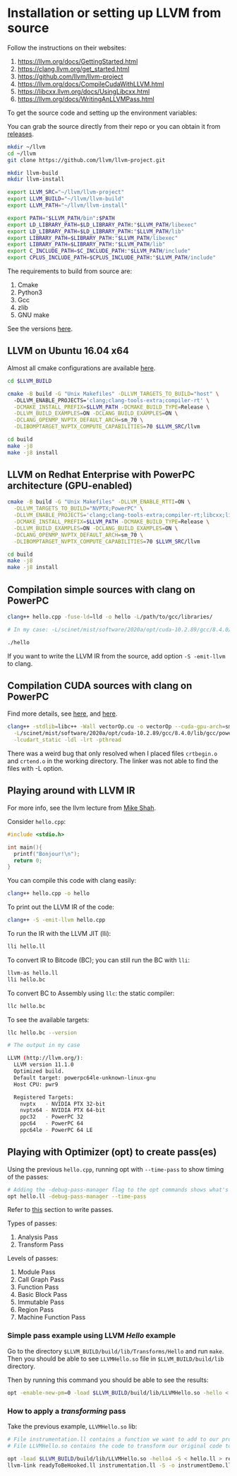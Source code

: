 # Installation or setting up LLVM from source

Follow the instructions on their websites:

1. https://llvm.org/docs/GettingStarted.html
2. https://clang.llvm.org/get_started.html
3. https://github.com/llvm/llvm-project
4. https://llvm.org/docs/CompileCudaWithLLVM.html
5. https://libcxx.llvm.org/docs/UsingLibcxx.html
6. https://llvm.org/docs/WritingAnLLVMPass.html

To get the source code and setting up the environment variables:

You can grab the source directly from their repo or you can obtain it from [releases](https://github.com/llvm/llvm-project/releases).

```bash
mkdir ~/llvm
cd ~/llvm
git clone https://github.com/llvm/llvm-project.git

mkdir llvm-build
mkdir llvm-install

export LLVM_SRC="~/llvm/llvm-project"
export LLVM_BUILD="~/llvm/llvm-build"
export LLVM_PATH="~/llvm/llvm-install"

export PATH="$LLVM_PATH/bin":$PATH
export LD_LIBRARY_PATH=$LD_LIBRARY_PATH:"$LLVM_PATH/libexec"
export LD_LIBRARY_PATH=$LD_LIBRARY_PATH:"$LLVM_PATH/lib"
export LIBRARY_PATH=$LIBRARY_PATH:"$LLVM_PATH/libexec"
export LIBRARY_PATH=$LIBRARY_PATH:"$LLVM_PATH/lib"
export C_INCLUDE_PATH=$C_INCLUDE_PATH:"$LLVM_PATH/include"
export CPLUS_INCLUDE_PATH=$CPLUS_INCLUDE_PATH:"$LLVM_PATH/include"
```

The requirements to build from source are:

1. Cmake
2. Python3
3. Gcc
4. zlib
5. GNU make

See the versions [here](https://releases.llvm.org/11.0.0/docs/GettingStarted.html).

## LLVM on Ubuntu 16.04 x64

Almost all cmake configurations are available [here](https://llvm.org/docs/CMake.html).

```bash
cd $LLVM_BUILD

cmake -B build -G "Unix Makefiles" -DLLVM_TARGETS_TO_BUILD="host" \ 
  -DLLVM_ENABLE_PROJECTS='clang;clang-tools-extra;compiler-rt' \
  -DCMAKE_INSTALL_PREFIX=$LLVM_PATH -DCMAKE_BUILD_TYPE=Release \
  -DLLVM_BUILD_EXAMPLES=ON -DCLANG_BUILD_EXAMPLES=ON \
  -DCLANG_OPENMP_NVPTX_DEFAULT_ARCH=sm_70 \
  -DLIBOMPTARGET_NVPTX_COMPUTE_CAPABILITIES=70 $LLVM_SRC/llvm

cd build
make -j8
make -j8 install
```

## LLVM on Redhat Enterprise with PowerPC architecture (GPU-enabled)

```bash
cmake -B build -G "Unix Makefiles" -DLLVM_ENABLE_RTTI=ON \
  -DLLVM_TARGETS_TO_BUILD="NVPTX;PowerPC" \
  -DLLVM_ENABLE_PROJECTS='clang;clang-tools-extra;compiler-rt;libcxx;libcxxabi' \
  -DCMAKE_INSTALL_PREFIX=$LLVM_PATH -DCMAKE_BUILD_TYPE=Release \
  -DLLVM_BUILD_EXAMPLES=ON -DCLANG_BUILD_EXAMPLES=ON \
  -DCLANG_OPENMP_NVPTX_DEFAULT_ARCH=sm_70 \
  -DLIBOMPTARGET_NVPTX_COMPUTE_CAPABILITIES=70 $LLVM_SRC/llvm

cd build
make -j8
make -j8 install
```

## Compilation simple sources with clang on PowerPC

```bash
clang++ hello.cpp -fuse-ld=lld -o hello -L/path/to/gcc/libraries/

# In my case: -L/scinet/mist/software/2020a/opt/cuda-10.2.89/gcc/8.4.0/lib/gcc/powerpc64le-unknown-linux-gnu/8.4.0 

./hello
```

If you want to write the LLVM IR from the source, add option `-S -emit-llvm` to clang.

## Compilation CUDA sources with clang on PowerPC

Find more details, see [here](https://libcxx.llvm.org/docs/UsingLibcxx.html), and [here](https://releases.llvm.org/11.0.0/docs/CompileCudaWithLLVM.html).

```bash
clang++ -stdlib=libc++ -Wall vectorOp.cu -o vectorOp --cuda-gpu-arch=sm_70 \
  -L/scinet/mist/software/2020a/opt/cuda-10.2.89/gcc/8.4.0/lib/gcc/powerpc64le-unknown-linux-gnu/8.4.0 \
  -lcudart_static -ldl -lrt -pthread
```

There was a weird bug that only resolved when I placed files `crtbegin.o` and `crtend.o` in the working directory. The linker was not able to find the files with -L option.

## Playing around with LLVM IR

For more info, see the llvm lecture from [Mike Shah](http://www.mshah.io/#Teaching).

Consider `hello.cpp`:

```cpp
#include <stdio.h>

int main(){
  printf("Bonjour!\n");
  return 0;
}
```

You can compile this code with clang easily:

```bash
clang++ hello.cpp -o hello
```

To print out the LLVM IR of the code:

```bash
clang++ -S -emit-llvm hello.cpp
```

To run the IR with the LLVM JIT (lli):

```bash
lli hello.ll
```

To convert IR to Bitcode (BC); you can still run the BC with `lli`:

```bash
llvm-as hello.ll
lli hello.bc
```

To convert BC to Assembly using `llc`: the static compiler:

```bash
llc hello.bc
```

To see the available targets:

```bash
llc hello.bc --version

# The output in my case

LLVM (http://llvm.org/):
  LLVM version 11.1.0
  Optimized build.
  Default target: powerpc64le-unknown-linux-gnu
  Host CPU: pwr9

  Registered Targets:
    nvptx   - NVIDIA PTX 32-bit
    nvptx64 - NVIDIA PTX 64-bit
    ppc32   - PowerPC 32
    ppc64   - PowerPC 64
    ppc64le - PowerPC 64 LE
```

## Playing with Optimizer (opt) to create pass(es)

Using the previous `hello.cpp`, running opt with `--time-pass` to show timing of the passes:

```bash
# Adding the -debug-pass-manager flag to the opt commands shows what's going on.
opt hello.ll -debug-pass-manager --time-pass
```

Refer to [this](https://llvm.org/docs/WritingAnLLVMPass.html) section to write passes.

Types of passes:

1. Analysis Pass
2. Transform Pass

Levels of passes:

1. Module Pass
2. Call Graph Pass
3. Function Pass
4. Basic Block Pass
5. Immutable Pass
6. Region Pass
7. Machine Function Pass

### Simple pass example using LLVM *Hello* example

Go to the directory `$LLVM_BUILD/build/lib/Transforms/Hello` and run `make`.
Then you should be able to see `LLVMHello.so` file in `$LLVM_BUILD/build/lib` directory.

Then by running this command you should be able to see the results:

```bash
opt -enable-new-pm=0 -load $LLVM_BUILD/build/lib/LLVMHello.so -hello < hello.bc
```

### How to apply a *transforming* pass

Take the previous example, `LLVMHello.so` lib:

```bash
# File instrumentation.ll contains a function we want to add to our program.
# File LLVMHello.so contains the code to transform our original code to include our new piece of code.

opt -load $LLVM_BUILD/build/lib/LLVMHello.so -hello4 -S < hello.ll > readyToBeHooked.ll
llvm-link readyToBeHooked.ll instrumentation.ll -S -o instrumentDemo.ll
```
